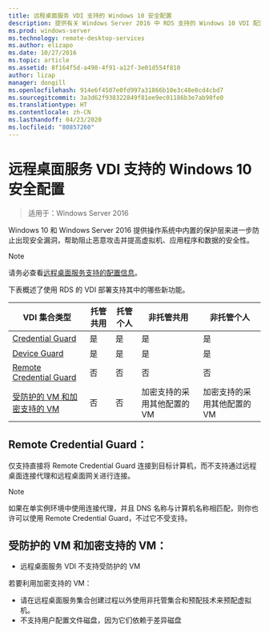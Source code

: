 ```yaml
---
title: 远程桌面服务 VDI 支持的 Windows 10 安全配置
description: 提供有关 Windows Server 2016 中 RDS 支持的 Windows 10 VDI 配置的信息。
ms.prod: windows-server
ms.technology: remote-desktop-services
ms.author: elizapo
ms.date: 10/27/2016
ms.topic: article
ms.assetid: 8f164f5d-a498-4f91-a12f-3e01d554f810
author: lizap
manager: dongill
ms.openlocfilehash: 914e6f4507e0fd997a31866b10e3c48e0cd4cbd7
ms.sourcegitcommit: 3a3d62f938322849f81ee9ec01186b3e7ab90fe0
ms.translationtype: HT
ms.contentlocale: zh-CN
ms.lasthandoff: 04/23/2020
ms.locfileid: "80857260"
---
```

# <a name="supported-windows-10-security-configurations-for-remote-desktop-services-vdi"></a>远程桌面服务 VDI 支持的 Windows 10 安全配置

> 适用于：Windows Server 2016

Windows 10 和 Windows Server 2016 提供操作系统中内置的保护层来进一步防止出现安全漏洞，帮助阻止恶意攻击并提高虚拟机、应用程序和数据的安全性。

> [!NOTE]
> 请务必查看[远程桌面服务支持的配置信息](rds-supported-config.md)。

下表概述了使用 RDS 的 VDI 部署支持其中的哪些新功能。

|  VDI 集合类型               |  托管共用 |  托管个人 |  非托管共用                                     |  非托管个人                                    |
|-------------------------------------|------------------|--------------------|--------------------------------------------------------|--------------------------------------------------------|
| [Credential Guard](https://technet.microsoft.com/itpro/windows/keep-secure/credential-guard)                    | 是              | 是                | 是                                                    | 是                                                    |
| [Device Guard](https://technet.microsoft.com/itpro/windows/keep-secure/device-guard-deployment-guide)                        | 是              | 是                | 是                                                    | 是                                                    |
| [Remote Credential Guard](https://technet.microsoft.com/itpro/windows/keep-secure/remote-credential-guard)             | 否               | 否                 | 否                                                     | 否                                                     |
| [受防护的 VM 和加密支持的 VM](../../security/guarded-fabric-shielded-vm/guarded-fabric-and-shielded-vms.md) | 否               | 否                 | 加密支持的采用其他配置的 VM | 加密支持的采用其他配置的 VM |

## <a name="remote-credential-guard"></a>Remote Credential Guard：

仅支持直接将 Remote Credential Guard 连接到目标计算机，而不支持通过远程桌面连接代理和远程桌面网关进行连接。
> [!NOTE]
> 如果在单实例环境中使用连接代理，并且 DNS 名称与计算机名称相匹配，则你也许可以使用 Remote Credential Guard，不过它不受支持。

## <a name="shielded-vms-and-encryption-supported-vms"></a>受防护的 VM 和加密支持的 VM： 

- 远程桌面服务 VDI 不支持受防护的 VM 

若要利用加密支持的 VM：
- 请在远程桌面服务集合创建过程以外使用非托管集合和预配技术来预配虚拟机。 
- 不支持用户配置文件磁盘，因为它们依赖于差异磁盘 

